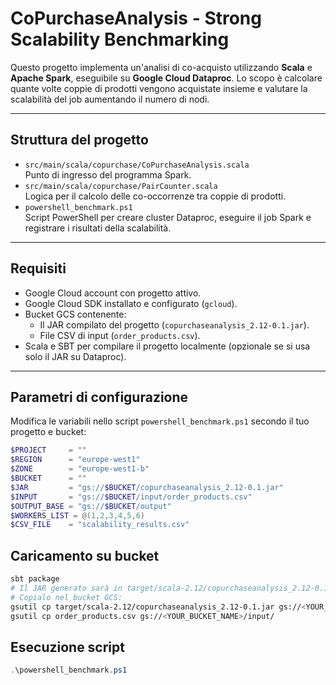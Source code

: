 # CoPurchaseAnalysis - Strong Scalability Benchmarking

Questo progetto implementa un'analisi di co-acquisto utilizzando **Scala** e **Apache Spark**, eseguibile su **Google Cloud Dataproc**. Lo scopo è calcolare quante volte coppie di prodotti vengono acquistate insieme e valutare la scalabilità del job aumentando il numero di nodi.

---

## Struttura del progetto

- `src/main/scala/copurchase/CoPurchaseAnalysis.scala`  
  Punto di ingresso del programma Spark.
- `src/main/scala/copurchase/PairCounter.scala`  
  Logica per il calcolo delle co-occorrenze tra coppie di prodotti.
- `powershell_benchmark.ps1`  
  Script PowerShell per creare cluster Dataproc, eseguire il job Spark e registrare i risultati della scalabilità.

---

## Requisiti

- Google Cloud account con progetto attivo.
- Google Cloud SDK installato e configurato (`gcloud`).
- Bucket GCS contenente:
  - Il JAR compilato del progetto (`copurchaseanalysis_2.12-0.1.jar`).
  - File CSV di input (`order_products.csv`).
- Scala e SBT per compilare il progetto localmente (opzionale se si usa solo il JAR su Dataproc).

---

## Parametri di configurazione

Modifica le variabili nello script `powershell_benchmark.ps1` secondo il tuo progetto e bucket:

```powershell
$PROJECT     = ""
$REGION      = "europe-west1"
$ZONE        = "europe-west1-b"
$BUCKET      = ""
$JAR         = "gs://$BUCKET/copurchaseanalysis_2.12-0.1.jar"
$INPUT       = "gs://$BUCKET/input/order_products.csv"
$OUTPUT_BASE = "gs://$BUCKET/output"
$WORKERS_LIST = @(1,2,3,4,5,6)
$CSV_FILE    = "scalability_results.csv"
```

## Caricamento su bucket

```bash
sbt package
# Il JAR generato sarà in target/scala-2.12/copurchaseanalysis_2.12-0.1.jar
# Copialo nel bucket GCS:
gsutil cp target/scala-2.12/copurchaseanalysis_2.12-0.1.jar gs://<YOUR_BUCKET_NAME>/
gsutil cp order_products.csv gs://<YOUR_BUCKET_NAME>/input/

```

## Esecuzione script
```powershell
.\powershell_benchmark.ps1
```